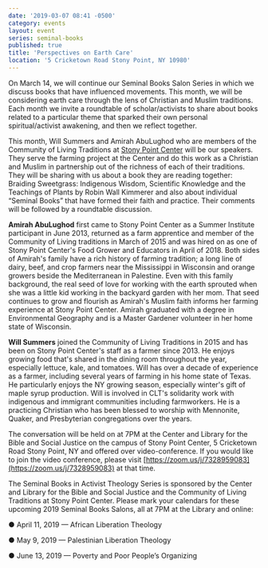 ```yaml
---
date: '2019-03-07 08:41 -0500'
category: events
layout: event
series: seminal-books
published: true
title: 'Perspectives on Earth Care'
location: '5 Cricketown Road Stony Point, NY 10980'
---
```


On March 14, we will continue our Seminal Books Salon Series in which we discuss books that have influenced movements. This month, we will be considering earth care through the lens of Christian and Muslim traditions. Each month we invite a roundtable of scholar/activists to share about books related to a particular theme that sparked their own personal spiritual/activist awakening, and then we reflect together.

This month, Will Summers and Amirah AbuLughod who are members of the Community of Living Traditions at [Stony Point Center](https://www.stonypointcenter.org) will be our speakers. They serve the farming project at the Center and do this work as a Christian and Muslim in partnership out of the richness of each of their traditions. They will be sharing with us about a book they are reading together: Braiding Sweetgrass: Indigenous Wisdom, Scientific Knowledge and the Teachings of Plants  by Robin Wall Kimmerer and also about individual “Seminal Books” that have formed their faith and practice. Their comments will be followed by a roundtable discussion.

**Amirah AbuLughod** first came to Stony Point Center as a Summer Institute participant in June 2013, returned as a farm apprentice and member of the Community of Living traditions in March of 2015 and was hired on as one of Stony Point Center's Food Grower and Educators in April of 2018. Both sides of Amirah's family have a rich history of farming tradition; a long line of dairy, beef, and crop farmers near the Mississippi in Wisconsin and orange growers beside the Mediterranean in Palestine. Even with this family background, the real seed of love for working with the earth sprouted when she was a little kid working in the backyard garden with her mom. That seed continues to grow and flourish as Amirah's Muslim faith informs her farming experience at Stony Point Center. Amirah graduated with a degree in Environmental Geography and is a Master Gardener volunteer in her home state of Wisconsin.

**Will Summers** joined the Community of Living Traditions in 2015 and has been on Stony Point Center's staff as a farmer since 2013. He enjoys growing food that's shared in the dining room throughout the year, especially lettuce, kale, and tomatoes. Will has over a decade of experience as a farmer, including several years of farming in his home state of Texas.  He particularly enjoys the NY growing season, especially winter's gift of maple syrup production. Will is involved in CLT's solidarity work with indigenous and immigrant communities including farmworkers. He is a practicing Christian who has been blessed to worship with Mennonite, Quaker, and Presbyterian congregations over the years.

The conversation will be held on at 7PM at the Center and Library for the Bible and Social Justice on the campus of Stony Point Center, 5 Cricketown Road Stony Point, NY and offered over video-conference. If you would like to join the video conference, please visit [https://zoom.us/j/7328959083](https://zoom.us/j/7328959083) at that time.

The Seminal Books in Activist Theology Series is sponsored by the Center and Library for the Bible and Social Justice and the Community of Living Traditions at Stony Point Center.
Please mark your calendars for these upcoming 2019 Seminal Books Salons, all at 7PM at the Library and online:

● April 11, 2019 — African Liberation Theology

● May 9, 2019 — Palestinian Liberation Theology

● June 13, 2019 — Poverty and Poor People’s Organizing
